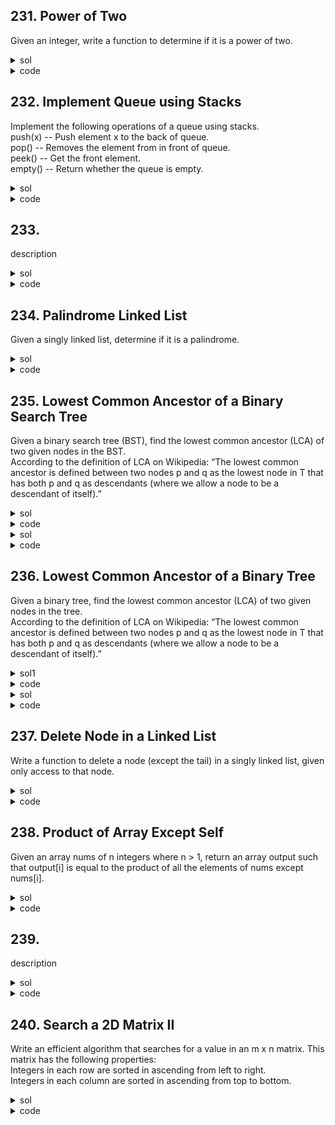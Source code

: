 ## 231. Power of Two
Given an integer, write a function to determine if it is a power of two.   

<details><summary>sol</summary>
<p>

#### naive iterative, time=O(logn) /  if n is power of 2, n & (n-1) should be 0. time=O(1)

</p></details>

<details><summary>code</summary>
<p>

```python
class Solution:
    def isPowerOfTwo(self, n: int) -> bool:
        # time=O(logn)
        if n <= 0:
            return False
        while n > 1:
            if n % 2 != 0:
                return False
            n /= 2
        return True
    def isPowerOfTwo2(self, n: int) -> bool:
        # time=O(1), space=O(1)
        return n > 0 and n & (n-1) == 0
```
</p></details>

## 232. Implement Queue using Stacks
Implement the following operations of a queue using stacks.  
push(x) -- Push element x to the back of queue.  
pop() -- Removes the element from in front of queue.  
peek() -- Get the front element.  
empty() -- Return whether the queue is empty.  

<details><summary>sol</summary>
<p>

#### use 2 stacks. push elements into s1, pop from s2. when pop is called and s2 is empty, pop s1 into s2. push time=O(1), pop time=amortized O(1). 

</p></details>

<details><summary>code</summary>
<p>

```python
class MyQueue:

    def __init__(self):
        """
        Initialize your data structure here.
        """
        # first push to s1. when pop, pop all to s2
        self.s1 = []
        self.s2 = []
        self.front = 0
        

    def push(self, x: int) -> None:
        """
        Push element x to the back of queue.
        """
        if len(self.s1) == 0:
            self.front = x
        self.s1.append(x)
        

    def pop(self) -> int:
        """
        Removes the element from in front of queue and returns that element.
        """
        # push s1 to s2 if s2 is empty
        if not self.s2:
            while self.s1:
                self.s2.append(self.s1.pop())
        return self.s2.pop()
        

    def peek(self) -> int:
        """
        Get the front element.
        """
        if len(self.s2) == 0:
            return self.front
        else:
            return self.s2[-1]
        

    def empty(self) -> bool:
        """
        Returns whether the queue is empty.
        """
        return len(self.s1) == 0 and len(self.s2) == 0

```
</p></details>

## 233. 
description

<details><summary>sol</summary>
<p>

#### hint

</p></details>

<details><summary>code</summary>
<p>

```python
code
```
</p></details>

## 234. Palindrome Linked List
Given a singly linked list, determine if it is a palindrome.  

<details><summary>sol</summary>
<p>

#### reverse the first half(fast&slow), and then compare. space=O(1), time=O(n)

</p></details>

<details><summary>code</summary>
<p>

```python
class Solution:
    def isPalindrome(self, head: ListNode) -> bool: 
        # O(1) space
        rev = None
        slow = fast = head
        while fast and fast.next:
            fast = fast.next.next
            rev, rev.next, slow = slow, rev, slow.next
        if fast:
            slow = slow.next
        slow, fast = rev, slow
        while slow and fast:
            if slow.val != fast.val:
                return False
            slow, fast = slow.next, fast.next
        return True

```
</p></details>

## 235. Lowest Common Ancestor of a Binary Search Tree
Given a binary search tree (BST), find the lowest common ancestor (LCA) of two given nodes in the BST.  
According to the definition of LCA on Wikipedia: “The lowest common ancestor is defined between two nodes p and q as the lowest node in T that has both p and q as descendants (where we allow a node to be a descendant of itself).”  

<details><summary>sol</summary>
<p>

#### root should be between p and q, else recursively goto left or right. space=O(n), time=O(h).

</p></details>

<details><summary>code</summary>
<p>

```python
class Solution:
    def lowestCommonAncestor(self, root: 'TreeNode', p: 'TreeNode', q: 'TreeNode') -> 'TreeNode':
        if p.val > root.val and q.val > root.val:
            return self.lowestCommonAncestor(root.right, p, q)
        elif p.val < root.val and q.val < root.val:
            return self.lowestCommonAncestor(root.left, p, q)
        else:
            return root
```
</p></details>

<details><summary>sol</summary>
<p>

#### similar to sol1, but iterative. time=O(h), space=O(1)

</p></details>

<details><summary>code</summary>
<p>

```python
    def lowestCommonAncestor2(self, root: 'TreeNode', p: 'TreeNode', q: 'TreeNode') -> 'TreeNode':
        # iterative O(1) space
        while root:
            if root.val > p.val and root.val > q.val:
                root = root.left
            elif root.val < p.val and root.val < q.val:
                root = root.right
            else:
                return root
```
</p></details>

## 236. Lowest Common Ancestor of a Binary Tree
Given a binary tree, find the lowest common ancestor (LCA) of two given nodes in the tree.  
According to the definition of LCA on Wikipedia: “The lowest common ancestor is defined between two nodes p and q as the lowest node in T that has both p and q as descendants (where we allow a node to be a descendant of itself).”  

<details><summary>sol1</summary>
<p>

#### recursively check left+right+porq>1. Note: True+True=2. Time=O(n), space=O(n)

</p></details>

<details><summary>code</summary>
<p>

```python
class Solution:
    def lowestCommonAncestor(self, root: 'TreeNode', p: 'TreeNode', q: 'TreeNode') -> 'TreeNode':
        self.res = root
        def dfs(node):
            if not node:
                return False
            left, right = dfs(node.left), dfs(node.right)
            porq = (node.val==p.val or node.val==q.val)
            if left+right+porq > 1:
                self.res = node
            return left or right or porq
        dfs(root)
        return self.res
```
</p></details>

<details><summary>sol</summary>
<p>

#### iteratively maintain the parent pointer dictionary. The parent of root is None. space=O(n), time=O(n)

</p></details>

<details><summary>code</summary>
<p>

```python
    def lowestCommonAncestor2(self, root: 'TreeNode', p: 'TreeNode', q: 'TreeNode') -> 'TreeNode':
        # iterative
        parent = {root : None}
        stack = [root]
        while not (p in parent and q in parent):
            node = stack.pop(0)
            if node.left:
                parent[node.left] = node
                stack.append(node.left)
            if node.right:
                parent[node.right] = node
                stack.append(node.right)
        p_parents = []
        while p:
            p_parents.append(p)
            p = parent[p]
        while q:
            if q in p_parents:
                return q
            q = parent[q]
```
</p></details>

## 237. Delete Node in a Linked List
Write a function to delete a node (except the tail) in a singly linked list, given only access to that node.  

<details><summary>sol</summary>
<p>

#### PogChamp question, modify node's value and node.next directly.

</p></details>

<details><summary>code</summary>
<p>

```python
class Solution:
    def deleteNode(self, node):
        """
        :type node: ListNode
        :rtype: void Do not return anything, modify node in-place instead.
        """
        # brain teaser question
        node.val, node.next = node.next.val, node.next.next

```
</p></details>

## 238. Product of Array Except Self
Given an array nums of n integers where n > 1,  return an array output such that output[i] is equal to the product of all the elements of nums except nums[i].  

<details><summary>sol</summary>
<p>

#### use res to save the left product. multiply it with the right product during the second pass. extra space=O(1), time=O(n)

</p></details>

<details><summary>code</summary>
<p>

```python
class Solution:
    def productExceptSelf(self, nums: List[int]) -> List[int]:
        res = [1]
        # make res[i] = product of left elements of i
        for i in range(1, len(nums)):
            res.append(res[i-1] * nums[i-1])
        right = nums[-1]
        for i in range(len(nums)-2, -1, -1):
            res[i] = res[i] * right
            right *= nums[i]
        return res

```
</p></details>

## 239. 
description

<details><summary>sol</summary>
<p>

#### hint

</p></details>

<details><summary>code</summary>
<p>

```python
code
```
</p></details>

## 240. Search a 2D Matrix II
Write an efficient algorithm that searches for a value in an m x n matrix. This matrix has the following properties:  
Integers in each row are sorted in ascending from left to right.  
Integers in each column are sorted in ascending from top to bottom.  

<details><summary>sol</summary>
<p>

#### start from top-right, compare the element with target, move to left or bottom. time=O(m+n), space=O(1).

</p></details>

<details><summary>code</summary>
<p>

```python
    def searchMatrix2(self, matrix, target):
        """
        :type matrix: List[List[int]]
        :type target: int
        :rtype: bool
        """
        # O(m+n) beautiful solution
        if not matrix or not matrix[0]:
            return False
        x, y = len(matrix[0]) - 1, 0
        while x >= 0 and y <= len(matrix)-1:
            if matrix[y][x] == target:
                return True
            elif matrix[y][x] < target:
                y += 1
            else:
                x -= 1
        return False
```
</p></details>
